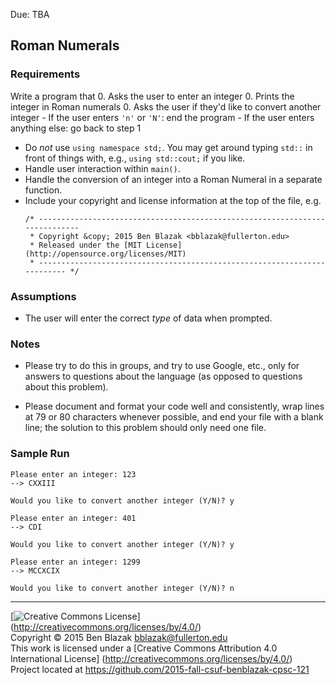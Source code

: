 Due: TBA

## Roman Numerals

### Requirements

Write a program that
0. Asks the user to enter an integer
0. Prints the integer in Roman numerals
0. Asks the user if they'd like to convert another integer
    - If the user enters `'n'` or `'N'`: end the program
    - If the user enters anything else: go back to step 1

- Do *not* use `using namespace std;`.  You may get around typing `std::` in
  front of things with, e.g., `using std::cout;` if you like.
- Handle user interaction within `main()`.
- Handle the conversion of an integer into a Roman Numeral in a separate
  function.
- Include your copyright and license information at the top of the file, e.g.
  ```
  /* ----------------------------------------------------------------------------
   * Copyright &copy; 2015 Ben Blazak <bblazak@fullerton.edu>
   * Released under the [MIT License] (http://opensource.org/licenses/MIT)
   * ------------------------------------------------------------------------- */
  ```

### Assumptions

- The user will enter the correct *type* of data when prompted.

### Notes

- Please try to do this in groups, and try to use Google, etc., only for
  answers to questions about the language (as opposed to questions about this
  problem).

- Please document and format your code well and consistently, wrap lines at 79
  or 80 characters whenever possible, and end your file with a blank line; the
  solution to this problem should only need one file.

### Sample Run

```
Please enter an integer: 123
--> CXXIII

Would you like to convert another integer (Y/N)? y

Please enter an integer: 401
--> CDI

Would you like to convert another integer (Y/N)? y

Please enter an integer: 1299
--> MCCXCIX

Would you like to convert another integer (Y/N)? n
```


-------------------------------------------------------------------------------
[![Creative Commons License](https://i.creativecommons.org/l/by/4.0/88x31.png)]
(http://creativecommons.org/licenses/by/4.0/)  
Copyright &copy; 2015 Ben Blazak <bblazak@fullerton.edu>  
This work is licensed under a [Creative Commons Attribution 4.0 International
License] (http://creativecommons.org/licenses/by/4.0/)  
Project located at <https://github.com/2015-fall-csuf-benblazak-cpsc-121>

